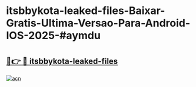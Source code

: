 # itsbbykota-leaked-files-Baixar-Gratis-Ultima-Versao-Para-Android-IOS-2025-#aymdu

# <h2><a href="https://ainizakaria.my?title=itsbbykota-leaked-files&ref=22M">🔗👉 🔴 itsbbykota-leaked-files</a></h2>

[![acn](https://github.com/user-attachments/assets/0f9c940e-d8b0-45ae-aac7-cd30a18b3e1c)](https://ainizakaria.my?title=itsbbykota-leaked-files&ref=22M)

